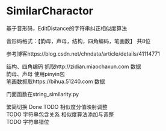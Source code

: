 # SimilarCharactor
基于音形码，EditDistance的字符串纠正相似度算法

音形码格式：【韵母，声母，结构，四角编码，笔画数】 共8位

参考博客https://blog.csdn.net/chndata/article/details/41114771  

结构、四角编码 抓取http://zidian.miaochaxun.com 数据  
韵母、声母 使用pinyin包  
笔画数抓取https://bihua.51240.com 数据

门面函数在string_similarity.py

繁简切换 Done 
TODO 相似度分值映射调整  
TODO 字符串包含关系 相似度算法添加与调整  
TODO 字符串错位  
